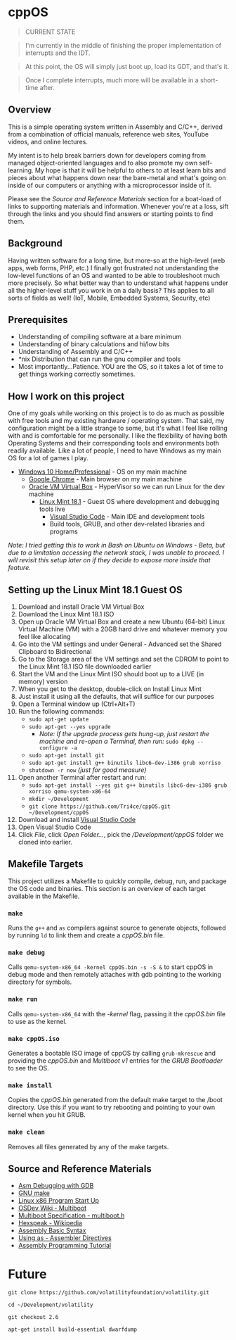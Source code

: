 # cppOS

> CURRENT STATE

> I'm currently in the middle of finishing the proper implementation of interrupts and the IDT.

> At this point, the OS will simply just boot up, load its GDT, and that's it.

> Once I complete interrupts, much more will be available in a short-time after.

## Overview
This is a simple operating system written in Assembly and C/C++, derived from a combination of official manuals, reference web sites, YouTube videos, and online lectures.

My intent is to help break barriers down for developers coming from managed object-oriented languages and to also promote my own self-learning. 
My hope is that it will be helpful to others to at least learn bits and pieces about what happens down near the bare-metal and what's going on 
inside of our computers or anything with a microprocessor inside of it.

Please see the _Source and Reference Materials_ section for a boat-load of links to supporting materials and information. 
Whenever you're at a loss, sift through the links and you should find answers or starting points to find them.

## Background
Having written software for a long time, but more-so at the high-level (web apps, web forms, PHP, etc.) I finally got frustrated not understanding the low-level functions of an OS and wanted to be able to troubleshoot much more precisely. So what better way than to understand what happens under all the higher-level stuff you work in on a daily basis? This applies to all sorts of fields as well! (IoT, Mobile, Embedded Systems, Security, etc)

## Prerequisites
* Understanding of compiling software at a bare minimum
* Understanding of binary calculations and hi/low bits
* Understanding of Assembly and C/C++
* *nix Distribution that can run the gnu compiler and tools
* Most importantly...Patience. YOU are the OS, so it takes a lot of time to get things working correctly sometimes.

## How I work on this project
One of my goals while working on this project is to do as much as possible with free tools and my existing hardware / operating system. That said, my configuration might be a little strange to some, but it's what I feel like rolling with and is comfortable for me personally. I like the flexibility of having both Operating Systems and their corresponding tools and environments both readily available. Like a lot of people, I need to have Windows as my main OS for a lot of games I play.
* [Windows 10 Home/Professional](https://www.microsoft.com/en-us/windows/get-windows-10) - OS on my main machine
    * [Google Chrome](https://www.google.com/chrome/) - Main browser on my main machine
    * [Oracle VM Virtual Box](https://www.virtualbox.org/) - HyperVisor so we can run Linux for the dev machine
        * [Linux Mint 18.1](https://www.linuxmint.com/) - Guest OS where development and debugging tools live
            * [Visual Studio Code](https://code.visualstudio.com/) - Main IDE and development tools
            * Build tools, GRUB, and other dev-related libraries and programs

_Note: I tried getting this to work in Bash on Ubuntu on Windows - Beta, but due to a limitation accessing the network stack, I was unable to proceed. I will revisit this setup later on if they decide to expose more inside that feature._

## Setting up the Linux Mint 18.1 Guest OS
1. Download and install Oracle VM Virtual Box
2. Download the Linux Mint 18.1 ISO
3. Open up Oracle VM Virtual Box and create a new Ubuntu (64-bit) Linux Virtual Machine (VM) with a 20GB hard drive and whatever memory you feel like allocating
4. Go into the VM settings and under General - Advanced set the Shared Clipboard to Bidirectional
5. Go to the Storage area of the VM settings and set the CDROM to point to the Linux Mint 18.1 ISO file downloaded earlier
6. Start the VM and the Linux Mint ISO should boot up to a LIVE (in memory) version
7. When you get to the desktop, double-click on Install Linux Mint
8. Just install it using all the defaults, that will suffice for our purposes
9. Open a Terminal window up (Ctrl+Alt+T)
10. Run the following commands:
    * `sudo apt-get update`
    * `sudo apt-get --yes upgrade`
        * _Note: If the upgrade process gets hung-up, just restart the machine and re-open a Terminal, then run:_ `sudo dpkg --configure -a`
    * `sudo apt-get install git`
    * `sudo apt-get install g++ binutils libc6-dev-i386 grub xorriso`
    * `shutdown -r now` _(just for good measure)_
11. Open another Terminal after restart and run:
    * `sudo apt-get install --yes git g++ binutils libc6-dev-i386 grub xorriso qemu-system-x86-64`
    * `mkdir ~/Development`
    * `git clone https://github.com/Tri4ce/cppOS.git ~/Development/cppOS`
12. Download and install [Visual Studio Code](https://code.visualstudio.com/)
13. Open Visual Studio Code
14. Click _File_, click _Open Folder..._, pick the _/Development/cppOS_ folder we cloned into earlier.

## Makefile Targets ##
This project utilizes a Makefile to quickly compile, debug, run, and package the OS code and binaries.
This section is an overview of each target available in the Makefile.

### ```make``` ###
Runs the `g++` and `as` compilers against source to generate objects, followed by running `ld` to link them and create a _cppOS.bin_ file.

### ```make debug``` ###
Calls `qemu-system-x86_64 -kernel cppOS.bin -s -S &` to start cppOS in debug mode and then remotely attaches with gdb pointing to the working directory for symbols.

### ```make run``` ###
Calls `qemu-system-x86_64` with the _-kernel_ flag, passing it the _cppOS.bin_ file to use as the kernel.

### ```make cppOS.iso``` ###
Generates a bootable ISO image of cppOS by calling `grub-mkrescue` and providing the _cppOS.bin_ and _Multiboot v1_ entries for the _GRUB Bootloader_ to see the OS.

### ```make install``` ###
Copies the _cppOS.bin_ generated from the default make target to the /boot directory. Use this if you want to try rebooting and pointing to your own kernel when you hit GRUB.

### ```make clean``` ###
Removes all files generated by any of the make targets.

## Source and Reference Materials

* [Asm Debugging with GDB](http://dbp-consulting.com/tutorials/debugging/basicAsmDebuggingGDB.html)
* [GNU make](https://www.gnu.org/software/make/manual/make.html)
* [Linux x86 Program Start Up](http://dbp-consulting.com/tutorials/debugging/linuxProgramStartup.html)
* [OSDev Wiki - Multiboot](http://wiki.osdev.org/Multiboot)
* [Multiboot Specification - multiboot.h](https://www.gnu.org/software/grub/manual/multiboot/html_node/multiboot.h.html)
* [Hexspeak - Wikipedia](https://en.wikipedia.org/wiki/Hexspeak)
* [Assembly Basic Syntax](https://www.tutorialspoint.com/assembly_programming/assembly_basic_syntax.htm)
* [Using as - Assembler Directives](http://web.mit.edu/gnu/doc/html/as_7.html)
* [Assembly Programming Tutorial](https://www.tutorialspoint.com/assembly_programming/)



# Future

`git clone https://github.com/volatilityfoundation/volatility.git`

`cd ~/Development/volatility`

`git checkout 2.6`

`apt-get install build-essential dwarfdump`

